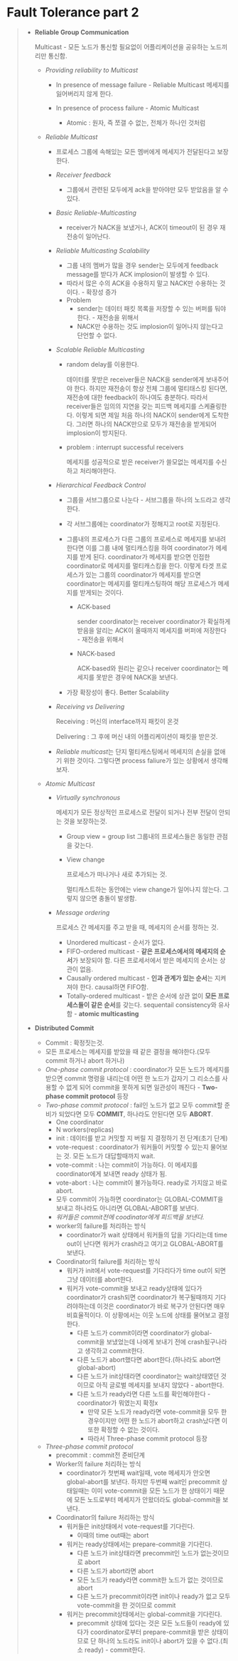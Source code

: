 # Fault Tolerance part 2

> * **Reliable Group Communication**
>
>   Multicast - 모든 노드가 통신할 필요없이 어플리케이션을 공유하는 노드끼리만 통신함.
>
>   * *Providing reliability to Multicast* 
>
>     * In presence of message failure - Reliable Multicast 메세지를 잃어버리지 않게 한다.
>
>     * In presence of process failure - Atomic Multicast 
>
>       * Atomic : 원자, 즉 쪼갤 수 없는, 전체가 하나인 것처럼
>
>         
>
>   * *Reliable Multicast* 
>
>     * 프로세스 그룹에 속해있는 모든 멤버에게 메세지가 전달된다고 보장한다.
>
>     * *Receiver feedback*
>
>       * 그룹에서 관련된 모두에게 ack을 받아야만 모두 받았음을 알 수 있다.
>
>     * *Basic Reliable-Multicasting*
>
>       * receiver가 NACK을 보냈거나, ACK이 timeout이 된 경우 재전송이 일어난다.
>
>     * *Reliable Multicasting Scalability*
>
>       * 그룹 내의 멤버가 많을 경우 sender는 모두에게 feedback message를 받다가 ACK implosion이 발생할 수 있다.
>       * 따라서 많은 수의 ACK을 수용하지 말고 NACK만 수용하는 것이다. - 확장성 증가
>       * Problem 
>         * sender는 데이터 패킷 목록을 저장할 수 있는 버퍼를 둬야 한다. - 재전송을 위해서
>         * NACK만 수용하는 것도 implosion이 일어나지 않는다고 단언할 수 없다.
>
>     * *Scalable Reliable Multicasting*
>
>       * random delay를 이용한다. 
>
>         데이터를 못받은 receiver들은 NACK을 sender에게 보내주어야 한다. 하지만 재전송이 항상 전체 그룹에 멀티태스킹 된다면, 재전송에 대한 feedback이 하나여도 충분하다. 따라서 receiver들은 임의의 지연을 갖는 피드백 메세지를 스케쥴링한다. 이렇게 되면 제일 처음 하나의 NACK이 sender에게 도착한다. 그러면 하나의 NACK만으로 모두가 재전송을 받게되어 implosion이 방지된다.
>
>       * problem : interrupt successful receivers 
>
>         메세지를 성공적으로 받은 receiver가 쓸모없는 메세지를 수신하고 처리해야한다.
>
>     * *Hierarchical Feedback Control*
>
>       * 그룹을 서브그룹으로 나눈다 - 서브그룹을 하나의 노드라고 생각한다.
>
>       * 각 서브그룹에는 coordinator가 정해지고 root로 지정된다.
>
>       * 그룹내의 프로세스가 다른 그룹의 프로세스로 메세지를 보내려한다면 이를 그룹 내에 멀티캐스킹을 하여 coordinator가 메세지를 받게 된다. coordinator가 메세지를 받으면 인접한 coordinator로 메세지를 멀티캐스킹을 한다. 이렇게 타겟 프로세스가 있는 그룹의 coordinator가 메세지를 받으면 coordinator는 메세지를 멀티캐스팅하여 해당 프로세스가 메세지를 받게되는 것이다.
>
>         * ACK-based 
>
>           sender coordinator는 receiver coordinator가 확실하게 받음을 알리는 ACK이 올때까지 메세지를 버퍼에 저장한다 - 재전송을 위해서
>
>         * NACK-based
>
>           ACK-based와 원리는 같으나 receiver coordinator는 메세지를 못받은 경우에 NACK을 보낸다.
>
>       * 가장 확장성이 좋다. Better Scalability
>
>     * *Receiving vs Delivering*
>
>       Receiving : 머신의 interface까지 패킷이 온것
>
>       Delivering : 그 후에 머신 내의 어플리케이션이 패킷을 받은것.
>
>     * *Reliable multicast*는 단지 멀티캐스팅에서 메세지의 손실을 없애기 위한 것이다. 그렇다면 process faliure가 있는 상황에서 생각해보자. 
>
>       
>
>   * *Atomic Multicast*
>
>     * *Virtually synchronous*
>
>       메세지가 모든 정상적인 프로세스로 전달이 되거나 전부 전달이 안되는 것을 보장하는것.
>
>       * Group view = group list 그룹내의 프로세스들은 동일한 관점을 갖는다.
>
>       * View change 
>
>         프로세스가 떠나거나 새로 추가되는 것.
>
>         멀티캐스트하는 동안에는 view change가 일어나지 않는다. 그렇지 않으면 충돌이 발생함.
>
>     * *Message ordering*
>
>       프로세스 간 메세지를 주고 받을 때, 메세지의 순서를 정하는 것.
>
>       * Unordered multicast - 순서가 없다.
>       * FIFO-ordered multicast - **같은 프로세스에서의 메세지의 순서**가 보장되야 함. 다른 프로세서에서 받은 메세지의 순서는 상관이 없음.
>       * Causally ordered multicast - **인과 관계가 있는 순서**는 지켜져야 한다. causal하면 FIFO함.
>       * Totally-ordered multicast - 받은 순서에 상관 없이 **모든 프로세스들이 같은 순서**를 갖는다. sequentail consistency와 유사함 - **atomic multicasting**
>
>       
>
> * **Distributed Commit**
>
>   * Commit : 확정짓는것.
>   * 모든 프로세스는 메세지를 받았을 때 같은 결정을 해야한다.(모두 commit 하거나 abort 하거나)
>   * *One-phase commit protocol* : coordinator가 모든 노드가 메세지를 받으면 commit 명령을 내리는데 어떤 한 노드가 갑자기 그 리소스를 사용할 수 없게 되어 commit을 못하게 되면 일관성이 깨진다 - **Two-phase commit protocol** 등장
>   * *Two-phase commit protocol* : fail인 노드가 없고 모두 commit할 준비가 되었다면 모두 **COMMIT**, 하나라도 안된다면 모두 **ABORT**.
>     * One coordinator
>     * N workers(replicas)
>     * init : 데이터를 받고 커밋할 지 버릴 지 결정하기 전 단계(초기 단계)
>     * vote-request : coordinator가 워커들이 커밋할 수 있는지 물어보는 것. 모든 노드가 대답할때까지 wait.
>     * vote-commit : 나는 commit이 가능하다. 이 메세지를 coordinator에게 보내면 ready 상태가 됨.
>     * vote-abort : 나는 commit이 불가능하다. ready로 가지않고 바로 abort.
>     * 모두 commit이 가능하면 coordinator는 GLOBAL-COMMIT을 보내고 하나라도 아니라면 GLOBAL-ABORT를 보낸다. 
>     * *워커들은 commit전에 coodinator에게 피드백을 보낸다.*
>     * worker의 failure를 처리하는 방식
>       * coordinator가 wait 상태에서 워커들의 답을 기다리는데 time out이 난다면 워커가 crash라고 여기고 GLOBAL-ABORT를 보낸다.
>     * Coordinator의 failure를 처리하는 방식
>       * 워커가 init에서 vote-request를 기다리다가 time out이 되면 그냥 데이터를 abort한다.
>       * 워커가 vote-commit을 보내고 ready상태에 있다가 coordinator가 crash되면  coordinator가 복구될때까지 기다려야하는데 이것은 coordinator가 바로 복구가 안된다면 매우 비효율적이다. 이 상황에서는 이웃 노드에 상태를 물어보고 결정한다.
>         * 다른 노드가 commit이라면 coordinator가 global-commit을 보냈었는데 나에게 보내기 전에 crash됬구나라고 생각하고 commit한다.
>         * 다른 노드가 abort했다면 abort한다.(하나라도 abort면 global-abort)
>         * 다른 노드가 init상태라면 coordinator는 wait상태였던 것이므로 아직 글로벌 메세지를 보내지 않았다 - abort한다.
>         * 다른 노드가 ready라면 다른 노드를 확인해야한다 - coordinator가 뭐였는지 확정x
>           * 만약 모든 노드가 ready라면 vote-commit을 모두 한 경우이지만 어떤 한 노드가 abort하고 crash났다면 이 또한 확정할 수 없는 것이다.
>           * 따라서 Three-phase commit protocol 등장
>   * *Three-phase commit protocol*
>     * precommit : commit전 준비단계
>     * Worker의 failure 처리하는 방식
>       * coordinator가 첫번째 wait일때, vote 메세지가 안오면 global-abort를 보낸다. 하지만 두번째 wait인 precommit 상태일때는 이미 vote-commit을 모든 노드가 한 상태이기 때문에 모든 노드로부터 메세지가 안왔더라도 global-commit을 보낸다.
>     * Coordinator의 failure 처리하는 방식
>       * 워커들은 init상태에서 vote-request를 기다린다.
>         * 이때의 time out때는 abort
>       * 워커는 ready상태에서는 prepare-commit을 기다린다.
>         * 다른 노드가 init상태라면 precommit인 노드가 없는것이므로 abort
>         * 다른 노드가 abort라면 abort
>         * 모든 노드가 ready라면 commit한 노드가 없는 것이므로 abort
>         * 다른 노드가 precommit이라면 init이나 ready가 없고 모두 vote-commit을 한 것이므로 commit 
>       * 워커는 precommit상태에서는 global-commit을 기다린다.
>         * precommit 상태에 있다는 것은 모든 노드들이 ready에 있다가 coordinator로부터 prepare-commit을 받은 상태이므로 단 하나의 노드라도 init이나 abort가 있을 수 없다.(최소 ready) - commit한다.

